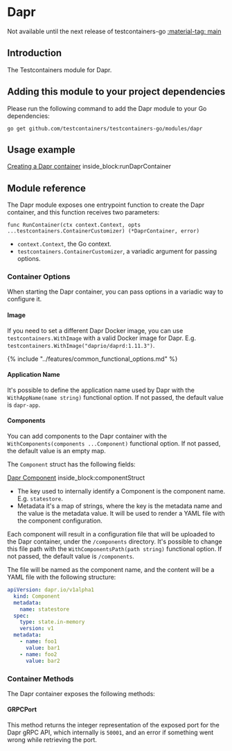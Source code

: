 # Dapr

Not available until the next release of testcontainers-go <a href="https://github.com/testcontainers/testcontainers-go"><span class="tc-version">:material-tag: main</span></a>

## Introduction

The Testcontainers module for Dapr.

## Adding this module to your project dependencies

Please run the following command to add the Dapr module to your Go dependencies:

```
go get github.com/testcontainers/testcontainers-go/modules/dapr
```

## Usage example

<!--codeinclude-->
[Creating a Dapr container](../../modules/dapr/examples_test.go) inside_block:runDaprContainer
<!--/codeinclude-->

## Module reference

The Dapr module exposes one entrypoint function to create the Dapr container, and this function receives two parameters:

```golang
func RunContainer(ctx context.Context, opts ...testcontainers.ContainerCustomizer) (*DaprContainer, error)
```

- `context.Context`, the Go context.
- `testcontainers.ContainerCustomizer`, a variadic argument for passing options.

### Container Options

When starting the Dapr container, you can pass options in a variadic way to configure it.

#### Image

If you need to set a different Dapr Docker image, you can use `testcontainers.WithImage` with a valid Docker image
for Dapr. E.g. `testcontainers.WithImage("daprio/daprd:1.11.3")`.

{% include "../features/common_functional_options.md" %}

#### Application Name

It's possible to define the application name used by Dapr with the `WithAppName(name string)` functional option. If not passed, the default value is `dapr-app`.

#### Components

You can add components to the Dapr container with the `WithComponents(components ...Component)` functional option. If not passed, the default value is an empty map.

The `Component` struct has the following fields:

<!--codeinclude-->
[Dapr Component](../../modules/dapr/options.go) inside_block:componentStruct
<!--/codeinclude-->

- The key used to internally identify a Component is the component name. E.g. `statestore`.
- Metadata it's a map of strings, where the key is the metadata name and the value is the metadata value. It will be used to render a YAML file with the component configuration.

Each component will result in a configuration file that will be uploaded to the Dapr container, under the `/components` directory. It's possible to change this file path with the `WithComponentsPath(path string)` functional option. If not passed, the default value is `/components`.

The file will be named as the component name, and the content will be a YAML file with the following structure:

```yaml
apiVersion: dapr.io/v1alpha1
  kind: Component
  metadata:
    name: statestore
  spec:
    type: state.in-memory
    version: v1
  metadata:
    - name: foo1
      value: bar1
    - name: foo2
      value: bar2
```

### Container Methods

The Dapr container exposes the following methods:

#### GRPCPort

This method returns the integer representation of the exposed port for the Dapr gRPC API, which internally is `50001`, and an error if something went wrong while retrieving the port.
